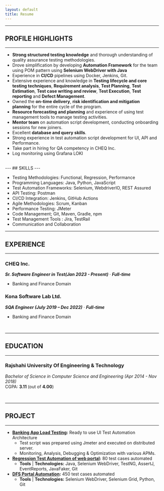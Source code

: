 ```yaml
---
layout: default
title: Resume
---
```


---
## PROFILE HIGHLIGHTS
---
* **Strong structured testing knowledge** and thorough understanding of quality assurance testing methodologies.
* Drove simplification by developing **Automation Framework** for the team using POM pattern using **Selenium WebDriver with Java**
* Experience in **CI/CD** pipelines using Docker, Jenkins, Git.
* Extensive experience and knowledge in **Testing lifecycle and core testing techniques**, **Requirement analysis**,
**Test Planning**, **Test Estimation**, **Test case writing and review**, **Test Execution**, **Test reporting** and **Defect Management**.
* Owned the **on-time delivery**, **risk identification and mitigation planning** for the entire cycle of the program.
* **Resource forecasting and planning** and experience of using test management tools to manage testing activities.
* **Mentor team** on automation script development, conducting onboarding sessions for new joiners.
* Excellent **database  and query skills**.
* Strong experience in test automation script development for UI, API and Performance.
* Take part in hiring for QA competency in CHEQ Inc.
* Log monitoring using Grafana LOKI
</br>
---
## SKILLS
---

- Testing Methodologies: Functional, Regression, Performance
- Programming Languages:  Java, Python, JavaScript
- Test Automation Frameworks: Selenium, WebdriverIO, REST Assured
- API Testing: Postman
- CI/CD Integration: Jenkins, GitHub Actions
- Agile Methodologies: Scrum, Kanban
- Performance Testing: JMeter
- Code Management; Git, Maven, Gradle, npm
- Test Management Tools : Jira, TestRail
- Communication and Collaboration

---
## EXPERIENCE
---

### CHEQ Inc.  
***Sr. Software Engineer in Test(Jan 2023 - Present)*** &middot;	***Full-time***   
- Banking and Finance Domain 

### Kona Software Lab Ltd.     
***SQA Engineer (July 2019 – Dec 2022)*** &middot;	***Full-time***  
- Banking and Finance Domain

<br />

---
## EDUCATION
---
### Rajshahi University Of Engineering & Technology 
*Bachelor of Science in Computer Science and Engineering (Apr 2014 - Nov 2018)*  
CGPA: **3.11** (out of **4.00**)

<br />

---
## PROJECT
---
* **[Banking App Load Testing]():** Ready to use UI Test Automation Architecture  
  - Test script was prepared using Jmeter and executed on distributed server.
  - Monitoring, Analysis, Debugging & Optimization with various APMs.
* **[Regression Test Automation of web portal](https://github.com/humayun-ashik/mbl-system-portal-regression):** 80 test cases automated  
  - **Tools** &#124; **Technologies:** Java, Selenium WebDriver, TestNG, AssertJ, EventReports, JavaFaker, Git
* **[DFS Portal Automation](https://github.com/humayun-ashik/mbl-system-portal-regression):** 450 test cases automated
  - **Tools** &#124; **Technologies:** Selenium WebDriver, Selenium Grid, Python, Git




